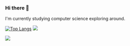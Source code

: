 ### Hi there 👋

I'm currently studying computer science exploring around.

[![Top Langs](https://github-readme-stats.vercel.app/api/top-langs/?username=andrebhu&layout=compact)](https://github.com/anuraghazra/github-readme-stats)
![](https://hit.yhype.me/github/profile?user_id=46980924)

![](https://komarev.com/ghpvc/?username=andrebhu)
